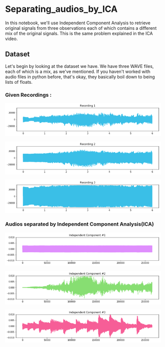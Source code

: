 # Separating_audios_by_ICA
In this notebook, we'll use Independent Component Analysis to retrieve original signals from three observations each of which contains a different mix of the original signals. This is the same problem explained in the ICA video.

## Dataset
Let's begin by looking at the dataset we have. We have three WAVE files, each of which is a mix, as we've mentioned. If you haven't worked with audio files in python before, that's okay, they basically boil down to being lists of floats.

### Given Recordings :

![Recording 1](https://raw.githubusercontent.com/gshashank84/Separating_audios_by_ICA/master/audio_1.png)

![Recording 2](https://raw.githubusercontent.com/gshashank84/Separating_audios_by_ICA/master/audio_2.png)

![Recording 3](https://raw.githubusercontent.com/gshashank84/Separating_audios_by_ICA/master/audio_3.png)

### Audios separated by Independent Component Analysis(ICA)

![Component 1](https://raw.githubusercontent.com/gshashank84/Separating_audios_by_ICA/master/raw_1.png)

![Component 1](https://raw.githubusercontent.com/gshashank84/Separating_audios_by_ICA/master/raw_2.png)

![Component 1](https://raw.githubusercontent.com/gshashank84/Separating_audios_by_ICA/master/raw_3.png)
